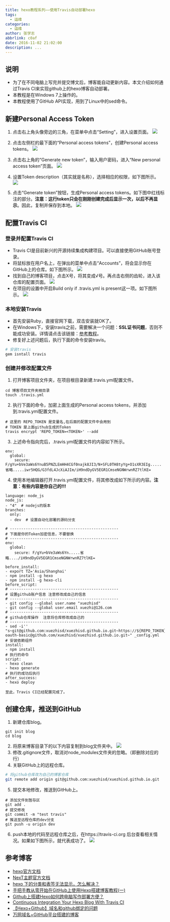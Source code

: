 ```yaml
---
title: hexo教程系列——使用Travis自动部署hexo
tags:
  - 运维
categories:
  - 运维
author: 张学志
abbrlink: c0af
date: 2016-11-02 21:02:00
description: ...
---
```



## 说明
* 为了在不同电脑上写完并提交博文后，博客能自动更新内容。本文介绍如何通过Travis CI来实现github上的hexo博客自动部署。
* 本教程是在Windows 7上操作的。
* 本教程使用了GitHub API实现，用到了Linux中的sed命令。

<!-- more -->

## 新建Personal Access Token
1. 点击右上角头像旁边的三角，在菜单中点击“Setting”，进入设置页面。
![](http://img.zhangxuezhi.com/v90uk9inuvo8yjywxj9gm5hjb5.png)

2. 点击左侧栏的最下面的“Personal access tokens”，创建Personal access tokens。
![](http://img.zhangxuezhi.com/syvhuszdqc8zoe5hncv99r8ntg.png)

3. 点击右上角的“Generate new token”，输入用户密码，进入“New personal access token”页面。
![](http://img.zhangxuezhi.com/183vnbiixxadzm7bp75458dc59.png)

4. 设置Token description（其实就是名称），选择相应的权限，如下图所示。
![](http://img.zhangxuezhi.com/brnxrllts6783vig9u5o0903k5.png)

5. 点击“Generate token”按钮，生成Personal access tokens。如下图中红线标注的部分。**注意：这行token只会在刚刚创建完成后显示一次，以后不再显示**。因此，复制并保存到本地。
![](http://img.zhangxuezhi.com/spb4526esm5qmhvocnn24f0i19.png)

## 配置Travis CI

### 登录并配置Travis CI
* Travis CI是目前新兴的开源持续集成构建项目。可以直接使用GitHub账号登录。
* 将鼠标放在用户名上，在弹出的菜单中点击“Accounts”，将会显示你在GitHub上的仓库。如下图所示。
![](http://img.zhangxuezhi.com/yvrv0pcjjw1p29x879ohfhm0od.png)
* 找到自己的博客项目，点击X号，将其变成√号。再点击右侧的齿轮，进入该仓库的配置页面。
![](http://img.zhangxuezhi.com/ylz1rd42kfubl160tqvemhgs0p.png)
* 在项目的设置中开启Build only if .travis.yml is present这一项。如下图所示。
![](http://img.zhangxuezhi.com/vw68mu4fmciss8pkc6vgxu1t9b.png)

### 本地安装Travis
* 首先安装Ruby，直接官网下载，双击安装就OK了。
* 在Windows下，安装travis之前，需要解决一个问题：**SSL证书问题**，否则不能成功安装。详情请点击该链接：[参考教程](http://blog.csdn.net/chancein007/article/details/52940032)。
* 修复好上述问题后，执行下面的命令安装travis。
```bash
# 安装travis
gem isntall travis
```

### 创建并修改配置文件
1. 打开博客项目文件夹，在项目根目录新建.travis.yml配置文件。
```
cd 博客项目文件夹根目录
touch .travis.yml
```
2. 执行下面的命令，加密上面生成的Personal access tokens，并添加到.travis.yml配置文件。
```
# 这里的 REPO_TOKEN 是变量名,在后面的配置文件中会用到
# TOKEN 是上面github生成的Token
travis encrypt 'REPO_TOKEN=<TOKEN>' --add
```
3. 上述命令指向完后，.travis.yml配置文件的内容如下所示。
```
env:
  global:
    secure: F/gYu+bVe3aWs6YnuB5PNZLEmHH4CGf0najk8JI3/N+SFL0TH8tyYg+O1sXR3EIg.....省略.....iwr5HQG/G3fdL4JcXiAJIm/iH9ndDyGV5EGR1CmseNGNWrwnRZ7tlKE=
```
4. 使用本地编辑器打开.travis.yml配置文件，将其修改成如下所示的内容。**注意：有些内容是你自己的!!!**
```
language: node_js
node_js:
- "4"  # nodejs的版本
branches:
  only:
  - dev  # 设置自动化部署的源码分支

# ------------------------------------------------
# 下面是你的Token加密信息，不要替换
# ------------------------------------------------
env:
  global:  
    secure: F/gYu+bVe3aWs6Yn.....省略..../iH9ndDyGV5EGR1CmseNGNWrwnRZ7tlKE=
    
before_install:
- export TZ='Asia/Shanghai'  
- npm install -g hexo
- npm install -g hexo-cli 
before_script:
# ------------------------------------------------
# 设置github账户信息 注意修改成自己的信息
# ------------------------------------------------
- git config --global user.name "xuezhisd"
- git config --global user.email xuezhi@126.com 
# ------------------------------------------------
# github仓库操作  注意将仓库修改成自己的
# ------------------------------------------------
- sed -i'' "s~git@github.com:xuezhisd/xuezhisd.github.io.git~https://${REPO_TOKEN}:x-oauth-basic@github.com/xuezhisd/xuezhisd.github.io.git~" _config.yml
# 安装依赖组件
install:
- npm install
# 执行的命令
script:
- hexo clean
- hexo generate
# 执行的成功后执行 
after_success:
- hexo deploy
```

	至此，Travis CI已经配置完成了。

## 创建仓库，推送到GitHub
1. 新建仓库blog。
```
git init blog
cd blog
```
2. 将原来博客目录下的以下内容复制到blog文件夹中。
![](http://img.zhangxuezhi.com/747d3iy0nq4a39mdnpdx57c51a.png)
3. 修改.gitignore文件，取消对node_modules文件夹的忽略。（即删除对应的行）
4. 关联GitHub上的远程仓库。
```bash
# 将github仓库改为自己的博客仓库
git remote add origin git@github.com:xuezhisd/xuezhisd.github.io.git
```
5. 提交本地修改，推送到GitHub上。
```
# 添加文件到暂存区
git add .
# 提交修改
git commit -m "test travis"
# 推送至远程仓库的dev分支
git push -u origin dev
```

6. push本地的代码至远程仓库之后，在https://travis-ci.org 后台查看相关情况。如果如下图所示，就代表成功了。
![](http://img.zhangxuezhi.com/pkv15sreco6fl4g85v8lzz4uqh.png)


## 参考博客
* [hexo官方文档](https://hexo.io/zh-cn/)
* [NexT主题官方文档](http://theme-next.iissnan.com/getting-started.html)
* [hexo 下的分类和表签无法显示，怎么解决？](https://www.zhihu.com/question/29017171)
* [手把手教从零开始在GitHub上使用Hexo搭建博客教程(一)](http://www.jianshu.com/p/f4cc5866946b)
* [Github上搭建Hexo如何跨电脑写作部署方便？](https://segmentfault.com/q/1010000004593371)
* [Continuous Integration Your Hexo Blog With Travis CI](http://blog.bigruan.com/2015-03-09-Continuous-Integration-Your-Hexo-Blog-With-TravisCI/)
* [【Hexo+Github】域名和github绑定的问题](http://www.jianshu.com/p/1d427e888dda)
* [万网域名+GitHub平台搭建的博客](http://www.jianshu.com/p/3cb4c9ff5b58)